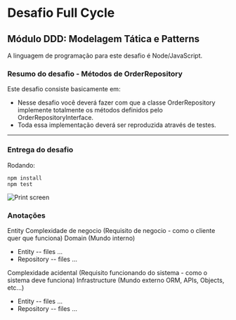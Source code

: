 # Desafio Full Cycle 

## Módulo DDD: Modelagem Tática e Patterns
A linguagem de programação para este desafio é Node/JavaScript.

### Resumo do desafio - Métodos de OrderRepository

Este desafio consiste basicamente em:

- Nesse desafio você deverá fazer com que a classe OrderRepository implemente totalmente os métodos definidos pelo OrderRepositoryInterface.
- Toda essa implementação deverá ser reproduzida através de testes.


------------------
### Entrega do desafio

Rodando:

```
npm install
npm test
```
![Print screen](https://github.com/elisonsilva/-fc-ddd/blob/master/screenshot.jpg?raw=true)

### Anotações
Entity
Complexidade de negocio (Requisito de negocio - como o cliente quer que funciona)
Domain (Mundo interno)
- Entity
-- files ...
- Repository
-- files ...

Complexidade acidental (Requisito funcionando do sistema - como o sistema deve funciona)
Infrastructure (Mundo externo ORM, APIs, Objects, etc...)
- Entity
-- files ...
- Repository
-- files ...